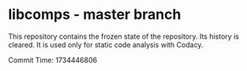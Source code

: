# libcomps - master branch

This repository contains the frozen state of the repository.
Its history is cleared. It is used only for static code
analysis with Codacy.

Commit Time: 1734446806